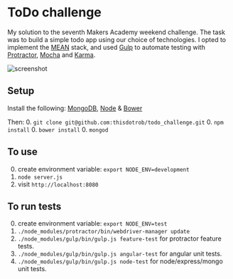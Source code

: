 # ToDo challenge

My solution to the seventh Makers Academy weekend challenge. The task was to build a simple todo app using our choice of technologies. I opted to implement the [MEAN](http://mean.io/˜) stack,  and used [Gulp](http://gulpjs.com/) to automate testing with [Protractor](https://angular.github.io/protractor/#/), [Mocha](https://mochajs.org/) and [Karma](https://github.com/karma-runner/karma).

![screenshot](http://i.imgur.com/A5KDeBP.png)

## Setup
Install the following: [MongoDB](https://docs.mongodb.org/manual/installation/), [Node](https://nodejs.org/en/) & [Bower](http://bower.io/)

Then:
0. ```git clone git@github.com:thisdotrob/todo_challenge.git```
0. ```npm install```
0. ```bower install```
0. ```mongod```

## To use
0. create environment variable: `export NODE_ENV=development`
0. ```node server.js```
0. visit ```http://localhost:8080```

## To run tests
0. create environment variable: `export NODE_ENV=test`
0. `./node_modules/protractor/bin/webdriver-manager update`
0. `./node_modules/gulp/bin/gulp.js feature-test` for protractor feature tests.
0. `./node_modules/gulp/bin/gulp.js angular-test` for angular unit tests.
0. `./node_modules/gulp/bin/gulp.js node-test` for node/express/mongo unit tests.
